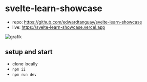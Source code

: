 # svelte-learn-showcase

- repo: https://github.com/edwardtanguay/svelte-learn-showcase
- live: https://svelte-learn-showcase.vercel.app

![grafik](https://github.com/edwardtanguay/svelte-learn-showcase/assets/446574/65b362f0-ee5d-4c7d-adbc-7906d741e568)

## setup and start

- clone locally
- `npm ii`
- `npm run dev`
